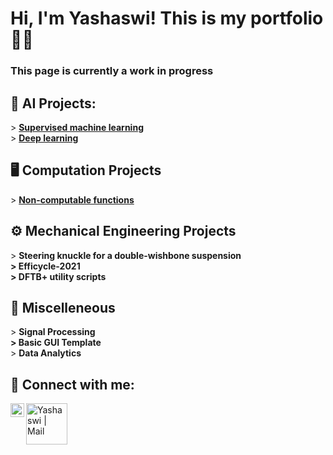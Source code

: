 <h1>Hi, I'm Yashaswi! This is my portfolio👨‍💻 <br/>
<h3> This page is currently a work in progress<h3/>

<h2>🤖 AI Projects:</h2>
  > <b><a href = "https://github.com/y-sood/supervisedmachinelearning">Supervised machine learning</a></b><br/>
  > <b><a href = "https://github.com/y-sood/neuralnetwork">Deep learning</a></b><br/>
<h2>🖥️ Computation Projects</h2>
  > <b><a href = "https://github.com/y-sood/ncfunctions">Non-computable functions</a></b><br/>
<h2>⚙️ Mechanical Engineering Projects</h2>
  > <b>Steering knuckle for a double-wishbone suspension <br/>
  >  Efficycle-2021 <br/>
  >  DFTB+ utility scripts </b><br/>
<h2>🔀 Miscelleneous</h2>
  > <b> Signal Processing<br/>
  > Basic GUI Template</b><br/>
  > <b>Data Analytics</b><br/>
<h2> 🤳 Connect with me:</h2>

[<img align="left" alt="Yashaswi | LinkedIn" width="22px" src="https://cdn.jsdelivr.net/npm/simple-icons@v3/icons/linkedin.svg" />][linkedin]
[<img align="left" alt="Yashaswi | Mail" width="66px" src="https://img.shields.io/badge/Gmail-D14836?style=for-the-badge&logo=gmail&logoColor=white" />][mail]

[linkedin]: https://linkedin.com/in/yashaswi-sood
[mail]: mailto:yashaswisood@gmail.com
